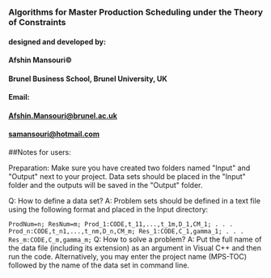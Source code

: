 ### Algorithms for Master Production Scheduling under the Theory of Constraints

####			designed and developed by:
####                           Afshin Mansouri© 
####	    Brunel Business School, Brunel University, UK
####	      	                Email: 
####		    Afshin.Mansouri@brunel.ac.uk
####		       samansouri@hotmail.com


##Notes for users: 

Preparation: Make sure you have created two folders named "Input" and "Output" next to your project.
Data sets should be placed in the "Input" folder and the outputs will be saved in the "Output" folder.

Q: How to define a data set?
A: Problem sets should be defined in a text file using the following format and placed in the Input directory:

`
ProdNum=n;
ResNum=m;
Prod_1:CODE,t_11,...,t_1m,D_1,CM_1;
.
.
.
Prod_n:CODE,t_n1,...,t_nm,D_n,CM_m;
Res_1:CODE,C_1,gamma_1;
.
.
.
Res_m:CODE,C_m,gamma_m;
`
Q: How to solve a problem?
A: Put the full name of the data file (including its extension) as an argument in Visual C++ and then run the code. 
Alternatively, you may enter the project name (MPS-TOC) followed by the name of the data set in command line.
 

